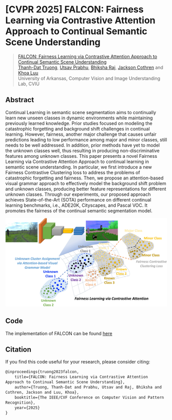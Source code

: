 
# [CVPR 2025] FALCON: Fairness Learning via Contrastive Attention Approach to Continual Semantic Scene Understanding

> [FALCON: Fairness Learning via Contrastive Attention Approach to Continual Semantic Scene Understanding](https://arxiv.org/abs/2311.15965)<br>
> [Thanh-Dat Truong](https://truongthanhdat.github.io/), [Utsav Prabhu](https://scholar.google.com/citations?user=o9GWp-YAAAAJ&hl=en), [Bhiksha Raj](http://mlsp.cs.cmu.edu/people/bhiksha/), [Jackson Cothren](https://fulbright.uark.edu/departments/geosciences/directory/index/uid/jcothre/name/Jackson+David+Cothren/) and [Khoa Luu](http://csce.uark.edu/~khoaluu)<br>
> University of Arkansas, Computer Vision and Image Understanding Lab, CVIU<br>

	


## Abstract

Continual Learning in semantic scene segmentation aims to continually learn new unseen classes in dynamic               environments while maintaining previously learned knowledge. Prior studies focused on modeling the               catastrophic forgetting and background shift challenges in continual learning. However, fairness, another               major challenge that causes unfair predictions leading to low performance among major and minor classes,               still needs to be well addressed. In addition, prior methods have yet to model the unknown classes well,               thus resulting in producing non-discriminative features among unknown classes. This paper presents a novel               Fairness Learning via Contrastive Attention Approach to continual learning in semantic scene               understanding. In particular, we first introduce a new Fairness Contrastive Clustering loss to address the               problems of catastrophic forgetting and fairness. Then, we propose an attention-based visual grammar               approach to effectively model the background shift problem and unknown classes, producing better feature               representations for different unknown classes. Through our experiments, our proposed approach achieves               State-of-the-Art (SOTA) performance on different continual learning benchmarks, i.e., ADE20K, Cityscapes,               and Pascal VOC. It promotes the fairness of the continual semantic segmentation model.


 <img src="./static/images/FirstFig-V3.jpg" alt="FALCON"/>

## Code

The implementation of FALCON can be found [here](https://github.com/uark-cviu/FALCON/)

## Citation

If you find this code useful for your research, please consider citing:
```
@inproceedings{truong2023falcon,
    title={FALCON: Fairness Learning via Contrastive Attention Approach to Continual Semantic Scene Understanding},
    author={Truong, Thanh-Dat and Prabhu, Utsav and Raj, Bhiksha and Cothren, Jackson and Luu, Khoa},
    booktitle={The IEEE/CVF Conference on Computer Vision and Pattern Recognition},
    year={2025}
}

```
